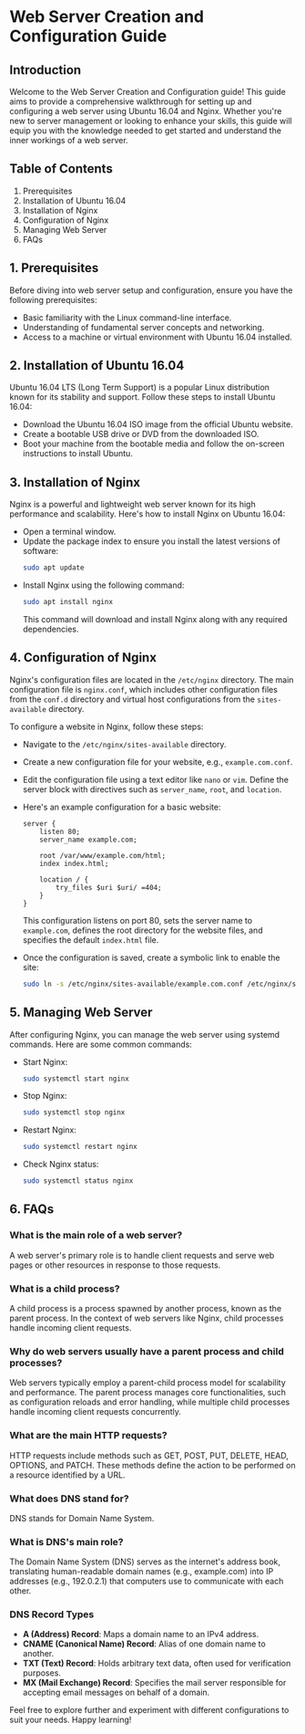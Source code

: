 # Web Server Creation and Configuration Guide

## Introduction
Welcome to the Web Server Creation and Configuration guide! This guide aims to provide a comprehensive walkthrough for setting up and configuring a web server using Ubuntu 16.04 and Nginx. Whether you're new to server management or looking to enhance your skills, this guide will equip you with the knowledge needed to get started and understand the inner workings of a web server.

## Table of Contents
1. Prerequisites
2. Installation of Ubuntu 16.04
3. Installation of Nginx
4. Configuration of Nginx
5. Managing Web Server
6. FAQs

## 1. Prerequisites
Before diving into web server setup and configuration, ensure you have the following prerequisites:
- Basic familiarity with the Linux command-line interface.
- Understanding of fundamental server concepts and networking.
- Access to a machine or virtual environment with Ubuntu 16.04 installed.

## 2. Installation of Ubuntu 16.04
Ubuntu 16.04 LTS (Long Term Support) is a popular Linux distribution known for its stability and support. Follow these steps to install Ubuntu 16.04:
- Download the Ubuntu 16.04 ISO image from the official Ubuntu website.
- Create a bootable USB drive or DVD from the downloaded ISO.
- Boot your machine from the bootable media and follow the on-screen instructions to install Ubuntu.

## 3. Installation of Nginx
Nginx is a powerful and lightweight web server known for its high performance and scalability. Here's how to install Nginx on Ubuntu 16.04:
- Open a terminal window.
- Update the package index to ensure you install the latest versions of software:
  ```bash
  sudo apt update
  ```
- Install Nginx using the following command:
  ```bash
  sudo apt install nginx
  ```
  This command will download and install Nginx along with any required dependencies.

## 4. Configuration of Nginx
Nginx's configuration files are located in the `/etc/nginx` directory. The main configuration file is `nginx.conf`, which includes other configuration files from the `conf.d` directory and virtual host configurations from the `sites-available` directory.

To configure a website in Nginx, follow these steps:
- Navigate to the `/etc/nginx/sites-available` directory.
- Create a new configuration file for your website, e.g., `example.com.conf`.
- Edit the configuration file using a text editor like `nano` or `vim`. Define the server block with directives such as `server_name`, `root`, and `location`.
- Here's an example configuration for a basic website:
  ```nginx
  server {
      listen 80;
      server_name example.com;

      root /var/www/example.com/html;
      index index.html;

      location / {
          try_files $uri $uri/ =404;
      }
  }
  ```
  This configuration listens on port 80, sets the server name to `example.com`, defines the root directory for the website files, and specifies the default `index.html` file.

- Once the configuration is saved, create a symbolic link to enable the site:
  ```bash
  sudo ln -s /etc/nginx/sites-available/example.com.conf /etc/nginx/sites-enabled/
  ```

## 5. Managing Web Server
After configuring Nginx, you can manage the web server using systemd commands. Here are some common commands:
- Start Nginx:
  ```bash
  sudo systemctl start nginx
  ```
- Stop Nginx:
  ```bash
  sudo systemctl stop nginx
  ```
- Restart Nginx:
  ```bash
  sudo systemctl restart nginx
  ```
- Check Nginx status:
  ```bash
  sudo systemctl status nginx
  ```

## 6. FAQs

### What is the main role of a web server?
A web server's primary role is to handle client requests and serve web pages or other resources in response to those requests.

### What is a child process?
A child process is a process spawned by another process, known as the parent process. In the context of web servers like Nginx, child processes handle incoming client requests.

### Why do web servers usually have a parent process and child processes?
Web servers typically employ a parent-child process model for scalability and performance. The parent process manages core functionalities, such as configuration reloads and error handling, while multiple child processes handle incoming client requests concurrently.

### What are the main HTTP requests?
HTTP requests include methods such as GET, POST, PUT, DELETE, HEAD, OPTIONS, and PATCH. These methods define the action to be performed on a resource identified by a URL.

### What does DNS stand for?
DNS stands for Domain Name System.

### What is DNS's main role?
The Domain Name System (DNS) serves as the internet's address book, translating human-readable domain names (e.g., example.com) into IP addresses (e.g., 192.0.2.1) that computers use to communicate with each other.

### DNS Record Types
- **A (Address) Record**: Maps a domain name to an IPv4 address.
- **CNAME (Canonical Name) Record**: Alias of one domain name to another.
- **TXT (Text) Record**: Holds arbitrary text data, often used for verification purposes.
- **MX (Mail Exchange) Record**: Specifies the mail server responsible for accepting email messages on behalf of a domain.

Feel free to explore further and experiment with different configurations to suit your needs. Happy learning!